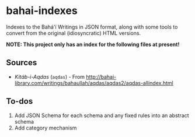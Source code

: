 # bahai-indexes

Indexes to the Bahá'í Writings in JSON format, along with some
tools to convert from the original (idiosyncratic) HTML versions.

**NOTE: This project only has an index for the following files at present!**

## Sources

-  *Kitáb-i-Aqdas* (`aqdas`) - From <http://bahai-library.com/writings/bahaullah/aqdas/aqdas2/aqdas-allindex.html>

## To-dos

1. Add JSON Schema for each schema and any fixed rules into an abstract schema
1. Add category mechanism
